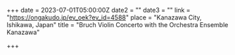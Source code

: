 +++
date = 2023-07-01T05:00:00Z
date2 = ""
date3 = ""
link = "https://ongakudo.jp/ev_oek?ev_id=4588"
place = "Kanazawa City, Ishikawa, Japan"
title = "Bruch Violin Concerto with the Orchestra Ensemble Kanazawa"

+++
